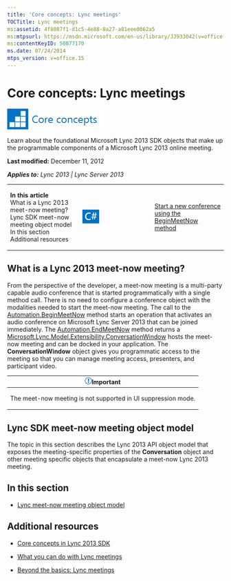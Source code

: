 ```yaml
---
title: 'Core concepts: Lync meetings'
TOCTitle: Lync meetings
ms:assetid: 4f8087f1-d1c5-4e88-8a27-a81eee0062a5
ms:mtpsurl: https://msdn.microsoft.com/en-us/library/JJ933042(v=office.15)
ms:contentKeyID: 50877170
ms.date: 07/24/2014
mtps_version: v=office.15
---
```


# Core concepts: Lync meetings

![Core concepts](images/JJ933133.mod_icon_CoreConcepts_long(Office.15).png "Core concepts")

Learn about the foundational Microsoft Lync 2013 SDK objects that make up the programmable components of a Microsoft Lync 2013 online meeting.

**Last modified:** December 11, 2012

***Applies to:** Lync 2013 | Lync Server 2013*

<table>
<colgroup>
<col style="width: 33%" />
<col style="width: 33%" />
<col style="width: 33%" />
</colgroup>
<tbody>
<tr class="odd">
<td><p><strong>In this article</strong><br />
What is a Lync 2013 meet-now meeting?<br />
Lync SDK meet-now meeting object model<br />
In this section<br />
Additional resources</p></td>
<td><p><img src="images/JJ933112.mod_icon_CodeGallery(Office.15).png" title="Code samples" alt="Code samples" /></p></td>
<td><p><a href="http://code.msdn.microsoft.com/lync-2013-start-a-new-4775ec38">Start a new conference using the BeginMeetNow method</a></p></td>
</tr>
</tbody>
</table>

## What is a Lync 2013 meet-now meeting?

From the perspective of the developer, a meet-now meeting is a multi-party capable audio conference that is started programmatically with a single method call. There is no need to configure a conference object with the modalities needed to start the meet-now meeting. The call to the [Automation.BeginMeetNow](https://msdn.microsoft.com/en-us/library/jj277161\(v=office.15\)) method starts an operation that activates an audio conference on Microsoft Lync Server 2013 that can be joined immediately. The [Automation.EndMeetNow](https://msdn.microsoft.com/en-us/library/jj278119\(v=office.15\)) method returns a [Microsoft.Lync.Model.Extensibility.ConversationWindow](https://msdn.microsoft.com/en-us/library/jj293606\(v=office.15\)) hosts the meet-now meeting and can be docked in your application. The **ConversationWindow** object gives you programmatic access to the meeting so that you can manage meeting access, presenters, and participant video.

<table>
<colgroup>
<col style="width: 100%" />
</colgroup>
<thead>
<tr class="header">
<th><img src="images/JJ933089.alert_caution(Office.15).gif" title="Important note" alt="Important note" /><strong>Important</strong></th>
</tr>
</thead>
<tbody>
<tr class="odd">
<td><p>The meet-now meeting is not supported in UI suppression mode.</p></td>
</tr>
</tbody>
</table>

## Lync SDK meet-now meeting object model

The topic in this section describes the Lync 2013 API object model that exposes the meeting-specific properties of the **Conversation** object and other meeting specific objects that encapsulate a meet-now Lync 2013 meeting.

## In this section

  - [Lync meet-now meeting object model](lync-meet-now-meeting-object-model.md)

## Additional resources

  - [Core concepts in Lync 2013 SDK](core-concepts-in-lync-2013-sdk.md)

  - [What you can do with Lync meetings](what-you-can-do-with-lync-meetings.md)

  - [Beyond the basics: Lync meetings](beyond-the-basics-lync-meetings.md)

